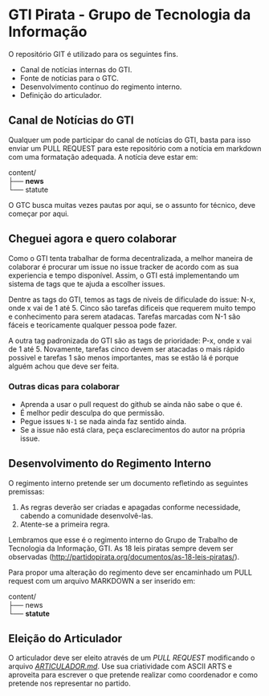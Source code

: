# GTI Pirata - Grupo de Tecnologia da Informação

O repositório GIT é utilizado para os seguintes fins.

* Canal de notícias internas do GTI.
* Fonte de notícias para o GTC.
* Desenvolvimento contínuo do regimento interno.
* Definição do articulador.

## Canal de Notícias do GTI

Qualquer um pode participar do canal de notícias do GTI, basta para isso enviar um PULL REQUEST para este repositório com a notícia em markdown com uma formatação adequada. A notícia deve estar em:

content/    
├── **news**    
└── statute     

O GTC busca muitas vezes pautas por aqui, se o assunto for técnico, deve começar por aqui.

## Cheguei agora e quero colaborar

Como o GTI tenta trabalhar de forma decentralizada, a melhor maneira de colaborar é procurar um issue no issue tracker de acordo com as sua experiencia e tempo disponível. Assim, o GTI está implementando um sistema de tags que te ajuda a escolher issues.

Dentre as tags do GTI, temos as tags de niveis de dificulade do issue: N-x, onde x vai de 1 até 5. Cinco são tarefas dificeis que requerem muito tempo e conhecimento para serem atadacas. Tarefas marcadas com N-1 são fáceis e teoricamente qualquer pessoa pode fazer.

A outra tag padronizada do GTI são as tags de prioridade: P-x, onde x vai de 1 até 5. Novamente, tarefas cinco devem ser atacadas o mais rápido possivel e tarefas 1 são menos importantes, mas se estão lá é porque alguém achou que deve ser feita.

### Outras dicas para colaborar

* Aprenda a usar o pull request do github se ainda não sabe o que é.
* É melhor pedir desculpa do que permissão.
* Pegue issues `N-1` se nada ainda faz sentido ainda.
* Se a issue não está clara, peça esclarecimentos do autor na própria issue.

## Desenvolvimento do Regimento Interno

O regimento interno pretende ser um documento refletindo as seguintes premissas:

1. As regras deverão ser criadas e apagadas conforme necessidade, cabendo a comunidade desenvolvê-las.
2. Atente-se a primeira regra.

Lembramos que esse é o regimento interno do Grupo de Trabalho de Tecnologia da Informação, GTI. As 18 leis piratas sempre devem ser observadas (http://partidopirata.org/documentos/as-18-leis-piratas/).

Para propor uma alteração do regimento deve ser encaminhado um PULL request com um arquivo MARKDOWN a ser inserido em:

content/    
├── news    
└── **statute**     

## Eleição do Articulador

O articulador deve ser eleito através de um _PULL REQUEST_ modificando o arquivo [_ARTICULADOR.md_](../master/articulador.md). Use sua criatividade com ASCII ARTS e aproveita para escrever o que pretende realizar como coordenador e como pretende nos representar no partido.
